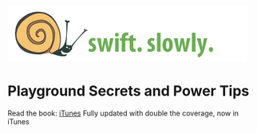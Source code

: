 ![](../images/banner.jpg "Swift Slowly")

# Playground Secrets and Power Tips

Read the book: [iTunes](https://itunes.apple.com/us/book/playground-secrets-power-tips/id982838034) Fully updated with double the coverage, now in iTunes
